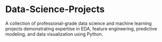 # Data-Science-Projects
A collection of professional-grade data science and machine learning projects demonstrating expertise in EDA, feature engineering, predictive modeling, and data visualization using Python.
